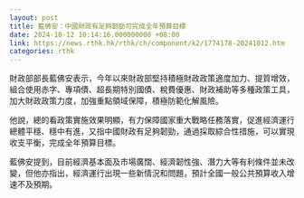 ```yaml
---
layout: post
title: 藍佛安：中國財政有足夠韌勁可完成全年預算目標
date: 2024-10-12 10:14:16.000000000 +08:00
link: https://news.rthk.hk/rthk/ch/component/k2/1774178-20241012.htm
categories: rthk
---
```


財政部部長藍佛安表示，今年以來財政部堅持積極財政政策適度加力、提質增效，組合使用赤字、專項債、超長期特別國債、稅費優惠、財政補助等多種政策工具，加大財政政策力度，加強重點領域保障，積極防範化解風險。

他說，總的看政策實施效果明顯，有力保障國家重大戰略任務落實，促進經濟運行總體平穩、穩中有進，又指中國財政有足夠韌勁，通過採取綜合性措施，可以實現收支平衡，完成全年預算目標。

藍佛安提到，目前經濟基本面及市場廣闊、經濟韌性強、潛力大等有利條件並未改變，但他亦指出，經濟運行出現一些新情況和問題，預計全國一般公共預算收入增速不及預期。
